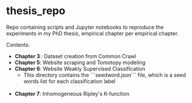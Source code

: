 # thesis_repo
Repo containing scripts and Jupyter notebooks to reproduce the experiments in my PhD thesis, empirical chapter per empirical chapter. 

Contents: 

<ul>
	<li> <b>Chapter 3 </b>: Dataset creation from Common Crawl 
	<li> <b>Chapter 5</b>: Website scraping and Tomotopy modeling 
	<li> <b>Chapter 6</b>: Website Weakly Supervised Classification
		<br>
		<ul>
		<li>This directory contains the ```seedword.json``` file, which is a seed words list for each classification label
		</ul>
		</br>
	<li> <b>Chapter 7</b>: Inhomogeneous Ripley's K-function 
  </ul>
